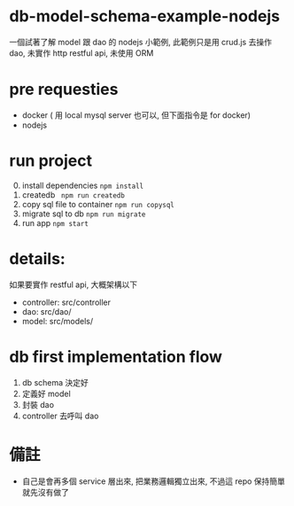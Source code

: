 # db-model-schema-example-nodejs

一個試著了解 model 跟 dao 的 nodejs 小範例, 此範例只是用 crud.js 去操作 dao, 未實作 http restful api, 未使用 ORM

# pre requesties

- docker ( 用 local mysql server 也可以, 但下面指令是 for docker)
- nodejs

# run project

0. install dependencies `npm install`
1. createdb ` npm run createdb`
2. copy sql file to container `npm run copysql`
3. migrate sql to db `npm run migrate`
4. run app `npm start`

# details:

如果要實作 restful api, 大概架構以下

- controller: src/controller
- dao: src/dao/
- model: src/models/

# db first implementation flow

1. db schema 決定好
2. 定義好 model
3. 封裝 dao
4. controller 去呼叫 dao

# 備註

- 自己是會再多個 service 層出來, 把業務邏輯獨立出來, 不過這 repo 保持簡單就先沒有做了
